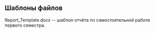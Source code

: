 ## Шаблоны файлов

Report_Template.docx -- шаблон отчёта по самостоятельной работе первого семестра.
